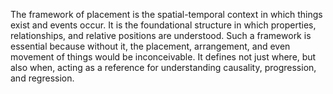 
The framework of placement is the spatial-temporal context in which things exist and events occur. It is the foundational structure in which properties, relationships, and relative positions are understood. Such a framework is essential because without it, the placement, arrangement, and even movement of things would be inconceivable. It defines not just where, but also when, acting as a reference for understanding causality, progression, and regression.

